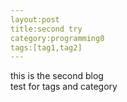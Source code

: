 ```yaml
---
layout:post
title:second try
category:programming0
tags:[tag1,tag2]
---
```


this is the second blog<br>
test for tags and category
